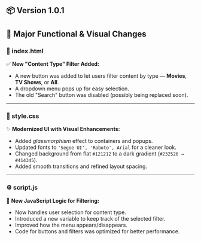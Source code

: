 ## 📦 Version 1.0.1

## 🔧 Major Functional & Visual Changes

### 🧾 index.html  
✅ **New "Content Type" Filter Added:**  
- A new button was added to let users filter content by type — **Movies**, **TV Shows**, or **All**.  
- A dropdown menu pops up for easy selection.  
- The old "Search" button was disabled (possibly being replaced soon).

---

### 🎨 style.css  
✨ **Modernized UI with Visual Enhancements:**  
- Added *glassmorphism* effect to containers and popups.  
- Updated fonts to `'Segoe UI', 'Roboto', Arial` for a cleaner look.  
- Changed background from flat `#121212` to a dark gradient (`#232526 → #414345`).  
- Added smooth transitions and refined layout spacing.

---

### ⚙️ script.js  
🧠 **New JavaScript Logic for Filtering:**  
- Now handles user selection for content type.  
- Introduced a new variable to keep track of the selected filter.  
- Improved how the menu appears/disappears.  
- Code for buttons and filters was optimized for better performance.
